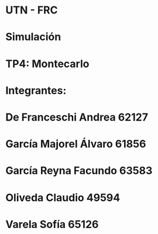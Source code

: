 # UTN - FRC
#
# Simulación
#
# TP4: Montecarlo
#
#
# Integrantes:
#
# De Franceschi Andrea 62127
# García Majorel Álvaro 61856
# García Reyna Facundo 63583
# Oliveda Claudio 49594
# Varela Sofía 65126